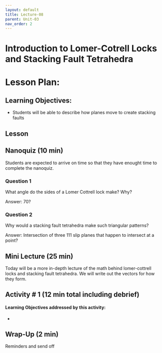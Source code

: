 ```yaml
---
layout: default
title: Lecture-08
parent: Unit-03
nav_order: 2
---
```


# Introduction to Lomer-Cotrell Locks and Stacking Fault Tetrahedra


# Lesson Plan:


## Learning Objectives:
- Students will be able to describe how planes move to create stacking faults

## Lesson

## Nanoquiz (10 min)
Students are expected to arrive on time so that they have enought time to complete the nanoquiz.
### Question 1
What angle do the sides of a Lomer Cottrell lock make? Why?

Answer: 70?

### Question 2
Why would a stacking fault tetrahedra make such triangular patterns?

Answer: Intersection of three 111 slip planes that happen to intersect at a point?


## Mini Lecture (25 min)
Today will be a more in-depth lecture of the math behind lomer-cottrell locks and stacking fault tetrahedra. We will write out the vectors for how they form.

## Activity \# 1 (12 min total including debrief)

#### Learning Objectives addressed by this activity:
- 


## Wrap-Up (2 min)
Reminders and send off

